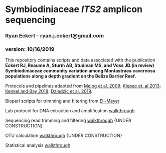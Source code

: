 # Symbiodiniaceae *ITS2* amplicon sequencing  
### Ryan Eckert – ryan.j.eckert@gmail.com  
### version: 10/16/2019  

This repository contains scripts and data associated with the publication **Eckert RJ, Reaume A, Sturm AB, Studivan MS, and Voss JD.(in review) Symbiodiniaceae community variation among Montastraea cavernosa populations along a depth gradient on the Belize Barrier Reef.**

Protocols and pipelines adapted from [Meiog et al. 2009](https://doi.org/10.1111/j.1755-0998.2008.02222.x); [Klepac et. al 2013](https://doi.org/10.3354/meps11369); [Kenkel and Bay 2018](https://doi.org/10.7717/peerj.6047); [Dziedzic et al. 2019](https://doi.org/https://doi.org/10.1111/mec.15081).  

Bioperl scripts for trimming and filtering from [Eli-Meyer](https://github.com/Eli-Meyer/ASV_utilities)  

Lab protocol for DNA extraction and amplification [walkthrough](https://ryaneckert.github.io/Symbiodiniaceae-ITS2/lab_protocol)  

Sequencing read trimming and filtering [walkthrough]() {UNDER CONSTRUCTION}

OTU calculation [walkthrough]() {UNDER CONSTRUCTION}

Statistical analysis [walkthrough](https://ryaneckert.github.io/Symbiodiniaceae-ITS2/stats)
